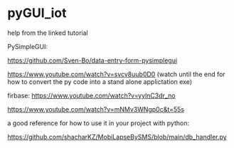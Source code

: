 # pyGUI_iot

help from the linked tutorial

PySimpleGUI:

https://github.com/Sven-Bo/data-entry-form-pysimplegui

https://www.youtube.com/watch?v=svcv8uub0D0
(watch until the end for how to convert the py code into a stand alone applictation exe)


firbase:
https://www.youtube.com/watch?v=yylnC3dr_no

https://www.youtube.com/watch?v=mNMv3WNgp0c&t=55s

a good reference for how to use it in your project with python:

https://github.com/shacharKZ/MobiLapseBySMS/blob/main/db_handler.py
